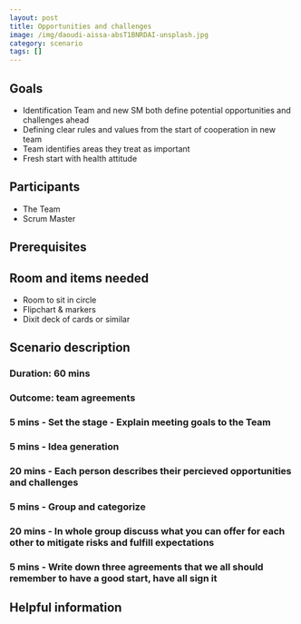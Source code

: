 ```yaml
---
layout: post
title: Opportunities and challenges
image: /img/daoudi-aissa-absT1BNRDAI-unsplash.jpg
category: scenario
tags: []
--- 
```


## Goals

* Identification Team and new SM both define potential opportunities and challenges ahead
* Defining clear rules and values from the start of cooperation in new team
* Team identifies areas they treat as important
* Fresh start with health attitude

## Participants

* The Team
* Scrum Master

## Prerequisites

## Room and items needed

* Room to sit in circle
* Flipchart & markers
* Dixit deck of cards or similar

## Scenario description

### Duration: 60 mins


### Outcome: team agreements


### 5 mins - Set the stage - Explain meeting goals to the Team 


### 5 mins - Idea generation


### 20 mins - Each person describes their percieved opportunities and challenges


### 5 mins - Group and categorize


### 20 mins - In whole group discuss what you can offer for each other to mitigate risks and fulfill expectations


### 5 mins - Write down three agreements that we all should remember to have a good start, have all sign it

## Helpful information

